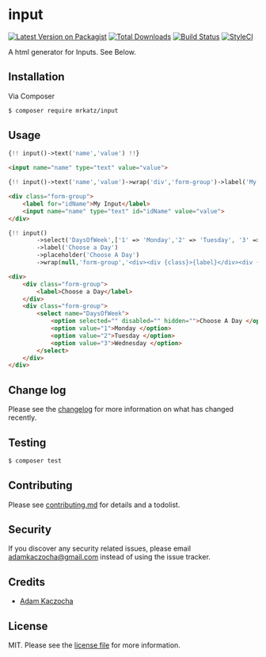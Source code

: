 # input

[![Latest Version on Packagist][ico-version]][link-packagist]
[![Total Downloads][ico-downloads]][link-downloads]
[![Build Status][ico-travis]][link-travis]
[![StyleCI][ico-styleci]][link-styleci]

A html generator for Inputs. See Below.

## Installation

Via Composer

``` bash
$ composer require mrkatz/input
```

## Usage

``` php
{!! input()->text('name','value') !!}
```
``` html
<input name="name" type="text" value="value">
```

``` php
{!! input()->text('name','value')->wrap('div','form-group')->label('My Input')->id('idName') !!}
```
``` html
<div class="form-group">
    <label for="idName">My Input</label>
    <input name="name" type="text" id="idName" value="value">
</div>
```

``` php
{!! input()
        ->select('DaysOfWeek',['1' => 'Monday','2' => 'Tuesday', '3' => 'Wednesday'])
        ->label('Choose a Day')
        ->placeholder('Choose A Day')
        ->wrap(null,'form-group','<div><div {class}>{label}</div><div {class}>{input}</div></div>') !!}
```
``` html
<div>
    <div class="form-group">
        <label>Choose a Day</label>
    </div>
    <div class="form-group">
        <select name="DaysOfWeek">
            <option selected="" disabled="" hidden="">Choose A Day </option>
            <option value="1">Monday </option>
            <option value="2">Tuesday </option>
            <option value="3">Wednesday </option> 
        </select>
    </div>
</div>
```


## Change log

Please see the [changelog](changelog.md) for more information on what has changed recently.

## Testing

``` bash
$ composer test
```

## Contributing

Please see [contributing.md](contributing.md) for details and a todolist.

## Security

If you discover any security related issues, please email adamkaczocha@gmail.com instead of using the issue tracker.

## Credits

- [Adam Kaczocha][link-author]

## License

MIT. Please see the [license file](license.md) for more information.

[ico-version]: https://img.shields.io/packagist/v/mrkatz/input.svg?style=flat-square
[ico-downloads]: https://img.shields.io/packagist/dt/mrkatz/input.svg?style=flat-square
[ico-travis]: https://img.shields.io/travis/mrkatz/input/master.svg?style=flat-square
[ico-styleci]: https://styleci.io/repos/12345678/shield

[link-packagist]: https://packagist.org/packages/mrkatz/input
[link-downloads]: https://packagist.org/packages/mrkatz/input
[link-travis]: https://travis-ci.org/mrkatz/input
[link-styleci]: https://styleci.io/repos/12345678
[link-author]: https://github.com/mrkatz
